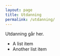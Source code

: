 ```yaml
---
layout: page
title: Utdanning
permalink: /utdanning/
---
```


Utdanning går her.

- A list item
- Another list item
